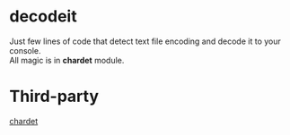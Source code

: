 decodeit
========

Just few lines of code that detect text file encoding and decode it to your console.  
All magic is in **chardet** module.


Third-party
=============

[chardet](https://github.com/chardet/chardet)
